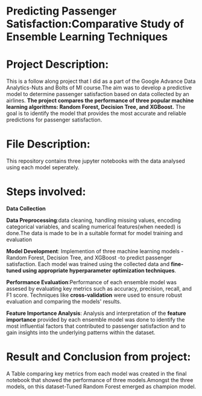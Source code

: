 # Predicting Passenger Satisfaction:Comparative Study of Ensemble Learning Techniques
# Project Description:
This is a follow along project that I did as a part of the Google Advance Data Analytics-Nuts and Bolts of Ml course.The aim was to develop a predictive model to determine passenger satisfaction based on data collected by an airlines. **The project compares the performance of three popular machine learning algorithms: Random Forest, Decision Tree, and XGBoost.** The goal is to identify the model that provides the most accurate and reliable predictions for passenger satisfaction.
# File Description:
This repository contains three jupyter notebooks with the data analysed using each model seperately.
# Steps involved:
**Data Collection**

**Data Preprocessing**:data cleaning, handling missing values, encoding categorical variables, and scaling numerical features(when needed) is done.The data is made to be  in a suitable format for model training and evaluation

**Model Development**: Implemention of three machine learning models - Random Forest, Decision Tree, and XGBoost -to predict passenger satisfaction. Each model was trained using the collected data and **fine-tuned using appropriate hyperparameter optimization techniques**.

**Performance Evaluation**:Performance of each ensemble model was assesed by evaluating key metrics such as accuracy, precision, recall, and F1 score. Techniques like **cross-validation** were used to ensure robust evaluation and comparing the models' results.

**Feature Importance Analysis**: Analysis and interpretation of the **feature importance** provided by each ensemble model was done to identify the most influential factors that contributed to passenger satisfaction and to gain insights into the underlying patterns within the dataset.

# Result and Conclusion from project:
A Table comparing key metrics from each model was created in the final notebook that showed the performance of three models.Amongst the three models, on this dataset-Tuned Random Forest emerged as champion model.
